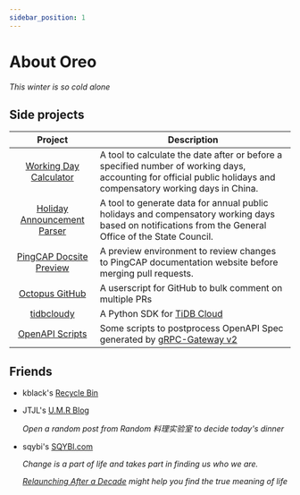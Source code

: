 ```yaml
---
sidebar_position: 1
---
```


# About Oreo

*This winter is so cold alone*

## Side projects

|                                    Project                                    | Description                                                                                                                                                      |
|:-----------------------------------------------------------------------------:|------------------------------------------------------------------------------------------------------------------------------------------------------------------|
|          [Working Day Calculator](https://tool.oreo.life/workcalc/)           | A tool to calculate the date after or before a specified number of working days, accounting for official public holidays and compensatory working days in China. |
|       [Holiday Announcement Parser](https://tool.oreo.life/holiparse/)        | A tool to generate data for annual public holidays and compensatory working days based on notifications from the General Office of the State Council.            |
| [PingCAP Docsite Preview](https://github.com/Oreoxmt/pingcap-docsite-preview) | A preview environment to review changes to PingCAP documentation website before merging pull requests.                                                           |
|          [Octopus GitHub](https://github.com/Oreoxmt/octopus-github)          | A userscript for GitHub to bulk comment on multiple PRs                                                                                                          |
|              [tidbcloudy](https://github.com/Oreoxmt/tidbcloudy)              | A Python SDK for [TiDB Cloud](https://tidbcloud.com)                                                                                                             |
|         [OpenAPI Scripts](https://github.com/Oreoxmt/openapi-scripts)         | Some scripts to postprocess OpenAPI Spec generated by [gRPC-Gateway v2](https://grpc-ecosystem.github.io/grpc-gateway/)                                          |

## Friends

- kblack's [Recycle Bin](https://blog.i64d.com)
- JTJL's [U.M.R Blog](https://jtjl.github.io)

  _Open a random post from Random 料理实验室 to decide today's dinner_

- sqybi's [SQYBI.com](https://sqybi.com)

  _Change is a part of life and takes part in finding us who we are._

  _[Relaunching After a Decade](https://sqybi.com/en-US/blog/sqybi-com-relaunching-after-a-decade/) might help you find the true meaning of life_
